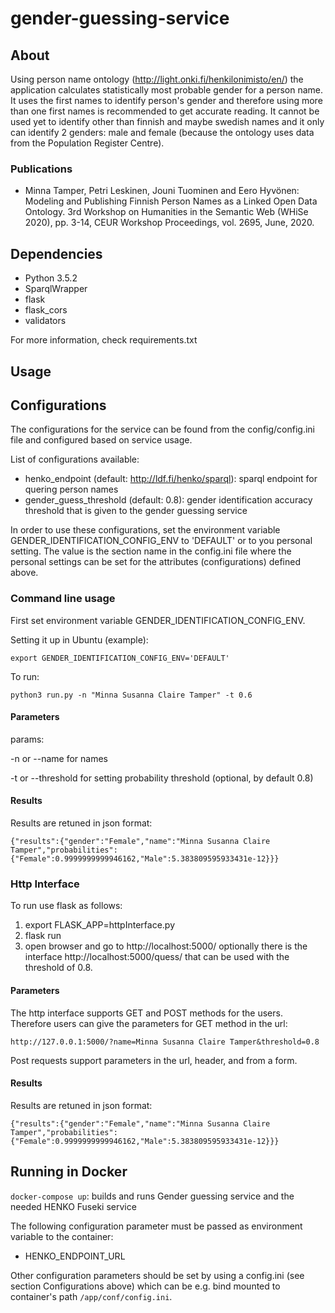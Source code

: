 # gender-guessing-service


## About

Using person name ontology (http://light.onki.fi/henkilonimisto/en/) the application calculates statistically most probable gender for a person name. It uses the first names to identify person's gender and therefore using more than one first names is recommended to get accurate reading. It cannot be used yet to identify other than finnish and maybe swedish names and it only can identify 2 genders: male and female (because the ontology uses data from the Population Register Centre).

### Publications

* Minna Tamper, Petri Leskinen, Jouni Tuominen and Eero Hyvönen: Modeling and Publishing Finnish Person Names as a Linked Open Data Ontology. 3rd Workshop on Humanities in the Semantic Web (WHiSe 2020), pp. 3-14, CEUR Workshop Proceedings, vol. 2695, June, 2020.

## Dependencies

* Python 3.5.2
* SparqlWrapper
* flask
* flask_cors
* validators

For more information, check requirements.txt

## Usage

## Configurations

The configurations for the service can be found from the config/config.ini file and configured based on service usage.

List of configurations available:

* henko_endpoint (default: http://ldf.fi/henko/sparql): sparql endpoint for quering person names
* gender_guess_threshold (default: 0.8): gender identification accuracy threshold that is given to the gender guessing service

In order to use these configurations, set the environment variable GENDER_IDENTIFICATION_CONFIG_ENV to 'DEFAULT' or to you personal setting. The value is the section name in the config.ini file where the personal settings can be set for the attributes (configurations) defined above.


### Command line usage

First set environment variable GENDER_IDENTIFICATION_CONFIG_ENV.

Setting it up in Ubuntu (example):
```
export GENDER_IDENTIFICATION_CONFIG_ENV='DEFAULT'

```

To run:

```
python3 run.py -n "Minna Susanna Claire Tamper" -t 0.6
```

#### Parameters

params:

-n or --name for names

-t or --threshold for setting probability threshold (optional, by default 0.8)

#### Results

Results are retuned in json format:

```
{"results":{"gender":"Female","name":"Minna Susanna Claire Tamper","probabilities":{"Female":0.9999999999946162,"Male":5.383809595933431e-12}}}
```
### Http Interface

To run use flask as follows:

1. export FLASK_APP=httpInterface.py
2. flask run
3. open browser and go to http://localhost:5000/ optionally there is the interface http://localhost:5000/quess/<name> that can be used with the threshold of 0.8.

#### Parameters

The http interface supports GET and POST methods for the users. Therefore users can give the parameters for GET method in the url:

```
http://127.0.0.1:5000/?name=Minna Susanna Claire Tamper&threshold=0.8
```
Post requests support parameters in the url, header, and from a form.


#### Results

Results are retuned in json format:

```
{"results":{"gender":"Female","name":"Minna Susanna Claire Tamper","probabilities":{"Female":0.9999999999946162,"Male":5.383809595933431e-12}}}
```

## Running in Docker

`docker-compose up`: builds and runs Gender guessing service and the needed HENKO Fuseki service

The following configuration parameter must be passed as environment variable to the container:

* HENKO_ENDPOINT_URL

Other configuration parameters should be set by using a config.ini (see section Configurations above) which can be e.g. bind mounted to container's path `/app/conf/config.ini`.
